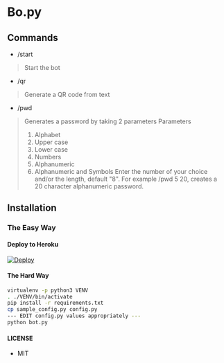 # Bo.py

## Commands
- /start

> Start the bot

- /qr

> Generate a QR code from text

- /pwd

> Generates a password by taking 2 parameters
> Parameters
> 1. Alphabet
> 2. Upper case
> 3. Lower case
> 4. Numbers
> 5. Alphanumeric
> 6. Alphanumeric and Symbols
> Enter the number of your choice and/or the length, default "8".
> For example /pwd 5 20, creates a 20 character alphanumeric password.

## Installation

### The Easy Way

#### Deploy to Heroku
[![Deploy](https://www.herokucdn.com/deploy/button.svg)](https://heroku.com/deploy?template=https://github.com/TaprisSugarbell/Bo.py)

#### The Hard Way

```sh
virtualenv -p python3 VENV
. ./VENV/bin/activate
pip install -r requirements.txt
cp sample_config.py config.py
--- EDIT config.py values appropriately ---
python bot.py
```

#### LICENSE
- MIT




